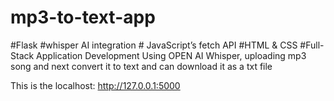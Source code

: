# mp3-to-text-app

#Flask #whisper AI integration # JavaScript’s fetch API  #HTML & CSS #Full-Stack Application Development
Using OPEN AI Whisper,
uploading mp3 song and next convert it to text and can download it as a txt file

This is the localhost:
http://127.0.0.1:5000
